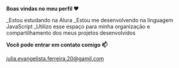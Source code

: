 **Boas vindas no meu perfil ❤️**

_Estou estudando na Alura
_Estou me desenvolvendo na linguagem JavaScript
_Utilizo esse espaço para minha organização e compartilhamento dos meus projetos desenvolvidos 


**Você pode entrar em contato comigo 📫**

julia.evangelista.ferreira.20@gamil.com
